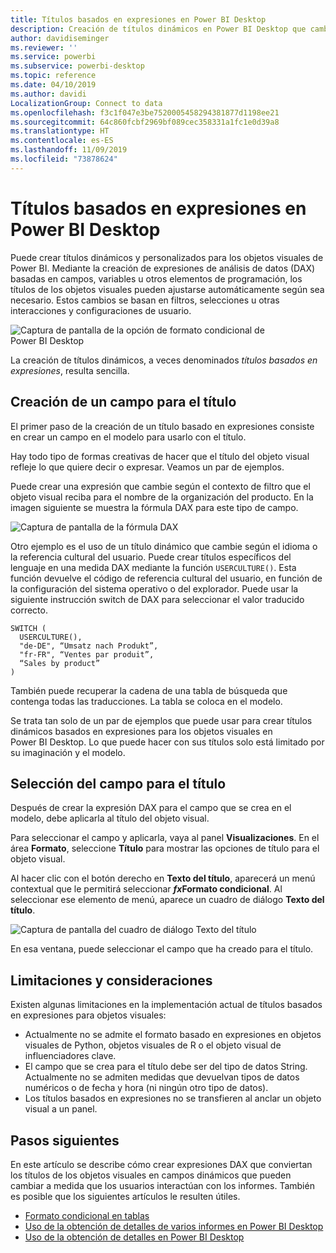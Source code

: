 ```yaml
---
title: Títulos basados en expresiones en Power BI Desktop
description: Creación de títulos dinámicos en Power BI Desktop que cambian en función de expresiones de programación, mediante el formato condicional de programación
author: davidiseminger
ms.reviewer: ''
ms.service: powerbi
ms.subservice: powerbi-desktop
ms.topic: reference
ms.date: 04/10/2019
ms.author: davidi
LocalizationGroup: Connect to data
ms.openlocfilehash: f3c1f047e3be7520005458294381877d1198ee21
ms.sourcegitcommit: 64c860fcbf2969bf089cec358331a1fc1e0d39a8
ms.translationtype: HT
ms.contentlocale: es-ES
ms.lasthandoff: 11/09/2019
ms.locfileid: "73878624"
---
```

# <a name="expression-based-titles-in-power-bi-desktop"></a>Títulos basados en expresiones en Power BI Desktop

Puede crear títulos dinámicos y personalizados para los objetos visuales de Power BI. Mediante la creación de expresiones de análisis de datos (DAX) basadas en campos, variables u otros elementos de programación, los títulos de los objetos visuales pueden ajustarse automáticamente según sea necesario. Estos cambios se basan en filtros, selecciones u otras interacciones y configuraciones de usuario.

![Captura de pantalla de la opción de formato condicional de Power BI Desktop](media/desktop-conditional-formatting-visual-titles/expression-based-title-01.png)

La creación de títulos dinámicos, a veces denominados *títulos basados en expresiones*, resulta sencilla. 

## <a name="create-a-field-for-your-title"></a>Creación de un campo para el título

El primer paso de la creación de un título basado en expresiones consiste en crear un campo en el modelo para usarlo con el título. 

Hay todo tipo de formas creativas de hacer que el título del objeto visual refleje lo que quiere decir o expresar. Veamos un par de ejemplos.

Puede crear una expresión que cambie según el contexto de filtro que el objeto visual reciba para el nombre de la organización del producto. En la imagen siguiente se muestra la fórmula DAX para este tipo de campo.

![Captura de pantalla de la fórmula DAX](media/desktop-conditional-formatting-visual-titles/expression-based-title-02.png)

Otro ejemplo es el uso de un título dinámico que cambie según el idioma o la referencia cultural del usuario. Puede crear títulos específicos del lenguaje en una medida DAX mediante la función `USERCULTURE()`. Esta función devuelve el código de referencia cultural del usuario, en función de la configuración del sistema operativo o del explorador. Puede usar la siguiente instrucción switch de DAX para seleccionar el valor traducido correcto. 

```
SWITCH (
  USERCULTURE(),
  "de-DE", “Umsatz nach Produkt”,
  "fr-FR", “Ventes par produit”,
  “Sales by product”
)
```

También puede recuperar la cadena de una tabla de búsqueda que contenga todas las traducciones. La tabla se coloca en el modelo. 

Se trata tan solo de un par de ejemplos que puede usar para crear títulos dinámicos basados en expresiones para los objetos visuales en Power BI Desktop. Lo que puede hacer con sus títulos solo está limitado por su imaginación y el modelo.


## <a name="select-your-field-for-your-title"></a>Selección del campo para el título

Después de crear la expresión DAX para el campo que se crea en el modelo, debe aplicarla al título del objeto visual.

Para seleccionar el campo y aplicarla, vaya al panel **Visualizaciones**. En el área **Formato**, seleccione **Título** para mostrar las opciones de título para el objeto visual. 

Al hacer clic con el botón derecho en **Texto del título**, aparecerá un menú contextual que le permitirá seleccionar **<em>fx</em>Formato condicional**. Al seleccionar ese elemento de menú, aparece un cuadro de diálogo **Texto del título**. 

![Captura de pantalla del cuadro de diálogo Texto del título](media/desktop-conditional-formatting-visual-titles/expression-based-title-02b.png)

En esa ventana, puede seleccionar el campo que ha creado para el título.

## <a name="limitations-and-considerations"></a>Limitaciones y consideraciones

Existen algunas limitaciones en la implementación actual de títulos basados en expresiones para objetos visuales:

* Actualmente no se admite el formato basado en expresiones en objetos visuales de Python, objetos visuales de R o el objeto visual de influenciadores clave.
* El campo que se crea para el título debe ser del tipo de datos String. Actualmente no se admiten medidas que devuelvan tipos de datos numéricos o de fecha y hora (ni ningún otro tipo de datos).
* Los títulos basados en expresiones no se transfieren al anclar un objeto visual a un panel.

## <a name="next-steps"></a>Pasos siguientes

En este artículo se describe cómo crear expresiones DAX que conviertan los títulos de los objetos visuales en campos dinámicos que pueden cambiar a medida que los usuarios interactúan con los informes. También es posible que los siguientes artículos le resulten útiles.

* [Formato condicional en tablas](desktop-conditional-table-formatting.md)
* [Uso de la obtención de detalles de varios informes en Power BI Desktop](desktop-cross-report-drill-through.md)
* [Uso de la obtención de detalles en Power BI Desktop](desktop-drillthrough.md)
